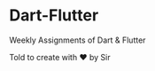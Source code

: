 # Dart-Flutter
Weekly Assignments of Dart & Flutter 

Told to create with ❤️ by Sir <a href="https://muzammilbilwani.com/" title="Muzammil Bilwani">
